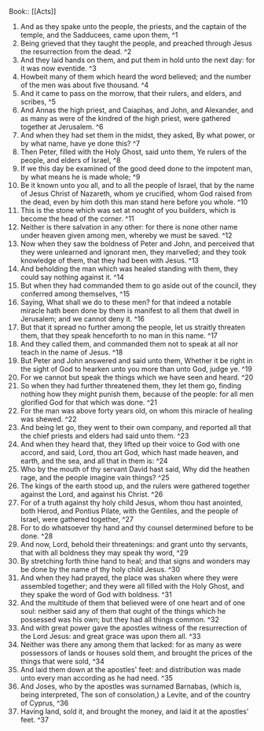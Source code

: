  Book:: [[Acts]]
 1. And as they spake unto the people, the priests, and the captain of the temple, and the Sadducees, came upon them, ^1
 2. Being grieved that they taught the people, and preached through Jesus the resurrection from the dead. ^2
 3. And they laid hands on them, and put them in hold unto the next day: for it was now eventide. ^3
 4. Howbeit many of them which heard the word believed; and the number of the men was about five thousand. ^4
 5. And it came to pass on the morrow, that their rulers, and elders, and scribes, ^5
 6. And Annas the high priest, and Caiaphas, and John, and Alexander, and as many as were of the kindred of the high priest, were gathered together at Jerusalem. ^6
 7. And when they had set them in the midst, they asked, By what power, or by what name, have ye done this? ^7
 8. Then Peter, filled with the Holy Ghost, said unto them, Ye rulers of the people, and elders of Israel, ^8
 9. If we this day be examined of the good deed done to the impotent man, by what means he is made whole; ^9
 10. Be it known unto you all, and to all the people of Israel, that by the name of Jesus Christ of Nazareth, whom ye crucified, whom God raised from the dead, even by him doth this man stand here before you whole. ^10
 11. This is the stone which was set at nought of you builders, which is become the head of the corner. ^11
 12. Neither is there salvation in any other: for there is none other name under heaven given among men, whereby we must be saved. ^12
 13. Now when they saw the boldness of Peter and John, and perceived that they were unlearned and ignorant men, they marvelled; and they took knowledge of them, that they had been with Jesus. ^13
 14. And beholding the man which was healed standing with them, they could say nothing against it. ^14
 15. But when they had commanded them to go aside out of the council, they conferred among themselves, ^15
 16. Saying, What shall we do to these men? for that indeed a notable miracle hath been done by them is manifest to all them that dwell in Jerusalem; and we cannot deny it. ^16
 17. But that it spread no further among the people, let us straitly threaten them, that they speak henceforth to no man in this name. ^17
 18. And they called them, and commanded them not to speak at all nor teach in the name of Jesus. ^18
 19. But Peter and John answered and said unto them, Whether it be right in the sight of God to hearken unto you more than unto God, judge ye. ^19
 20. For we cannot but speak the things which we have seen and heard. ^20
 21. So when they had further threatened them, they let them go, finding nothing how they might punish them, because of the people: for all men glorified God for that which was done. ^21
 22. For the man was above forty years old, on whom this miracle of healing was shewed. ^22
 23. And being let go, they went to their own company, and reported all that the chief priests and elders had said unto them. ^23
 24. And when they heard that, they lifted up their voice to God with one accord, and said, Lord, thou art God, which hast made heaven, and earth, and the sea, and all that in them is: ^24
 25. Who by the mouth of thy servant David hast said, Why did the heathen rage, and the people imagine vain things? ^25
 26. The kings of the earth stood up, and the rulers were gathered together against the Lord, and against his Christ. ^26
 27. For of a truth against thy holy child Jesus, whom thou hast anointed, both Herod, and Pontius Pilate, with the Gentiles, and the people of Israel, were gathered together, ^27
 28. For to do whatsoever thy hand and thy counsel determined before to be done. ^28
 29. And now, Lord, behold their threatenings: and grant unto thy servants, that with all boldness they may speak thy word, ^29
 30. By stretching forth thine hand to heal; and that signs and wonders may be done by the name of thy holy child Jesus. ^30
 31. And when they had prayed, the place was shaken where they were assembled together; and they were all filled with the Holy Ghost, and they spake the word of God with boldness. ^31
 32. And the multitude of them that believed were of one heart and of one soul: neither said any of them that ought of the things which he possessed was his own; but they had all things common. ^32
 33. And with great power gave the apostles witness of the resurrection of the Lord Jesus: and great grace was upon them all. ^33
 34. Neither was there any among them that lacked: for as many as were possessors of lands or houses sold them, and brought the prices of the things that were sold, ^34
 35. And laid them down at the apostles' feet: and distribution was made unto every man according as he had need. ^35
 36. And Joses, who by the apostles was surnamed Barnabas, (which is, being interpreted, The son of consolation,) a Levite, and of the country of Cyprus, ^36
 37. Having land, sold it, and brought the money, and laid it at the apostles' feet. ^37
